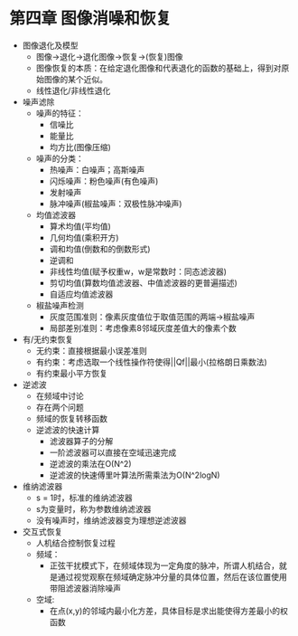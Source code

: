 
# 第四章 图像消噪和恢复
+ 图像退化及模型
	- 图像→退化→退化图像→恢复→(恢复)图像
	- 图像恢复的本质：在给定退化图像和代表退化的函数的基础上，得到对原始图像的某个近似。
	- 线性退化/非线性退化
+ 噪声滤除
	- 噪声的特征：
		* 信噪比
		* 能量比
		* 均方比(图像压缩)
	- 噪声的分类：
		* 热噪声：白噪声；高斯噪声
		* 闪烁噪声：粉色噪声(有色噪声)
		* 发射噪声
		* 脉冲噪声(椒盐噪声：双极性脉冲噪声)
	- 均值滤波器
		* 算术均值(平均值)
		* 几何均值(乘积开方)
		* 调和均值(倒数和的倒数形式)
		* 逆调和
		* 非线性均值(赋予权重w，w是常数时：同态滤波器)
		* 剪切均值(算数均值滤波器、中值滤波器的更普遍描述)
		* 自适应均值滤波器
	- 椒盐噪声检测
		* 灰度范围准则：像素灰度值位于取值范围的两端→椒盐噪声
		* 局部差别准则：考虑像素8邻域灰度差值大的像素个数
+ 有/无约束恢复
	- 无约束：直接根据最小误差准则
	- 有约束：考虑选取一个线性操作符使得||Qf||最小(拉格朗日乘数法)
	- 有约束最小平方恢复
+ 逆滤波
	- 在频域中讨论
	- 存在两个问题
	- 频域的恢复转移函数
	- 逆滤波的快速计算
		* 滤波器算子的分解
		* 一阶滤波器可以直接在空域迅速完成
		* 逆滤波的乘法在O(N^2)
		* 逆滤波的快速傅里叶算法所需乘法为O(N^2logN)
+ 维纳滤波器
  - s = 1时，标准的维纳滤波器
  - s为变量时，称为参数维纳滤波器
  - 没有噪声时，维纳滤波器变为理想逆滤波器
+ 交互式恢复
	- 人机结合控制恢复过程
	- 频域：
		* 正弦干扰模式下，在频域体现为一定角度的脉冲，所谓人机结合，就是通过视觉观察在频域确定脉冲分量的具体位置，然后在该位置使用带阻滤波器消除噪声
	- 空域:
		* 在点(x,y)的邻域内最小化方差，具体目标是求出能使得方差最小的权函数






